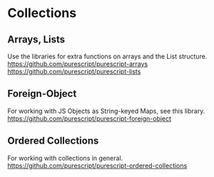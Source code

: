 # Collections

## Arrays, Lists

Use the libraries for extra functions on arrays and the List structure. <https://github.com/purescript/purescript-arrays> <https://github.com/purescript/purescript-lists>

## Foreign-Object

For working with JS Objects as String-keyed Maps, see this library. <https://github.com/purescript/purescript-foreign-object>

## Ordered Collections

For working with collections in general. <https://github.com/purescript/purescript-ordered-collections>
